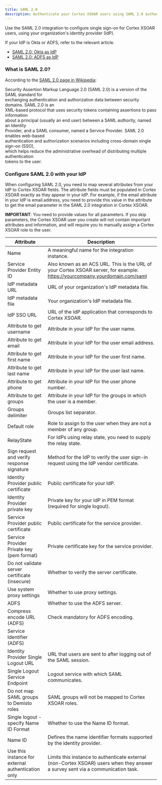```yaml
---
title: SAML 2.0
description: Authenticate your Cortex XSOAR users using SAML 2.0 authentication with your organization`s identity provider.
---
```


Use the SAML 2.0 integration to configure single sign-on for Cortex XSOAR users, using your organization's identity provider (IdP).

If your IdP is Okta or ADFS, refer to the relevant article.

* [SAML 2.0: Okta as IdP](https://xsoar.pan.dev/docs/reference/integrations/saml-20---okta-as-id-p)
* [SAML 2.0: ADFS as IdP](https://xsoar.pan.dev/docs/reference/integrations/saml-20---adfs-as-id-p)

### What is SAML 2.0?

According to the [SAML 2.0 page in Wikipedia](https://en.wikipedia.org/wiki/SAML_2.0):

Security Assertion Markup Language 2.0 (SAML 2.0) is a version of the SAML standard for  
exchanging authentication and authorization data between security domains. SAML 2.0 is an  
XML-based protocol that uses security tokens containing assertions to pass information  
about a principal (usually an end user) between a SAML authority, named an Identity  
Provider, and a SAML consumer, named a Service Provider. SAML 2.0 enables web-based  
authentication and authorization scenarios including cross-domain single sign-on (SSO),  
which helps reduce the administrative overhead of distributing multiple authentication  
tokens to the user.

### Configure SAML 2.0 with your IdP

When configuring SAML 2.0, you need to map several attributes from your IdP to Cortex XSOAR fields. The attribute fields must be populated in Cortex XSOAR exactly as they appear in your IdP. For example, if the email attribute in your IdP is email.address, you need to provide this value in the attribute to get the email parameter in the SAML 2.0 integration in Cortex XSOAR.

**IMPORTANT**: You need to provide values for all parameters. If you skip parameters, the Cortex XSOAR user you create will not contain important attributes and information, and will require you to manually assign a Cortex XSOAR role to the user.

| Attribute | Description |
| --- | --- |
| Name | A meaningful name for the integration instance. |
| Service Provider Entity ID | Also known as an ACS URL. This is the URL of your Cortex XSOAR server, for example: https://yourcompany.yourdomain.com/saml |
| IdP metadata URL | URL of your organization's IdP metadata file. |
| IdP metadata file | Your organization's IdP metadata file. |
| IdP SSO URL | URL of the IdP application that corresponds to Cortex XSOAR. |
| Attribute to get username | Attribute in your IdP for the user name. |
| Attribute to get email | Attribute in your IdP for the user email address. |
| Attribute to get first name | Attribute in your IdP for the user first name. |
| Attribute to get last name | Attribute in your IdP for the user last name. |
| Attribute to get phone | Attribute in your IdP for the user phone number. |
| Attribute to get groups | Attribute in your IdP for the groups in which the user is a member. |
| Groups delimiter | Groups list separator. |
| Default role | Role to assign to the user when they are not a member of any group. |
| RelayState | For IdPs using relay state, you need to supply the relay state. |
| Sign request and verify response signature | Method for the IdP to verify the user sign-in request using the IdP vendor certificate. |
| Identity Provider public certificate | Public certificate for your IdP. |
| Identity Provider private key | Private key for your IdP in PEM format (required for single logout). |
| Service Provider public certificate | Public certificate for the service provider. |
| Service Provider Private key (pem format) | Private certificate key for the service provider. |
| Do not validate server certificate (insecure) | Whether to verify the server certificate. |
| Use system proxy settings | Whether to use proxy settings. |
| ADFS | Whether to use the ADFS server. |
| Compress encode URL (ADFS) | Check mandatory for ADFS encoding. |
| Service Identifier (ADFS)| | The ADFS relay identifier to which Cortex XSOAR redirects the user for SSO first login. |
| Identity Provider Single Logout URL | URL that users are sent to after logging out of the SAML session. |
| Single Logout Service Endpoint | Logout service with which SAML communicates. |
| Do not map SAML groups to Demisto roles | SAML groups will not be mapped to Cortex XSOAR roles. |
| Single logout - specify Name ID Format | Whether to use the Name ID format. |
| Name ID | Defines the name identifier formats supported by the identity provider. |
| Use this instance for external authentication only | Limits this instance to authenticate external (non-Cortex XSOAR) users when they answer a survey sent via a communication task. |
